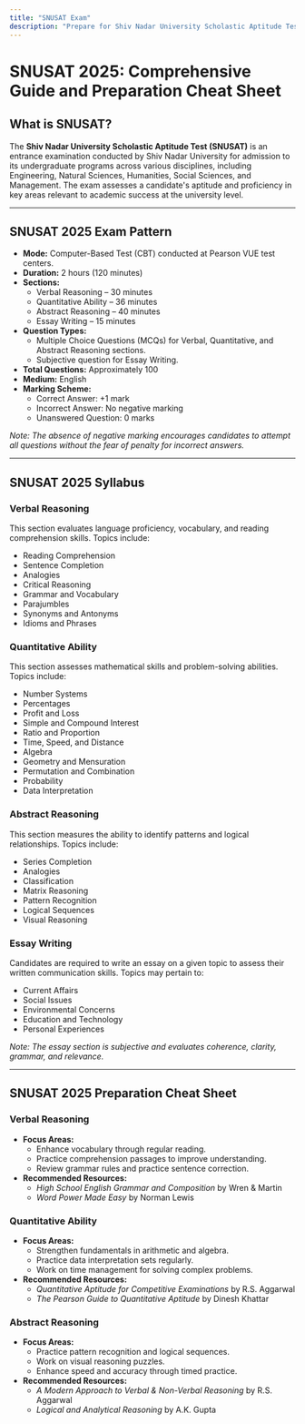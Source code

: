```yaml
---
title: "SNUSAT Exam"
description: "Prepare for Shiv Nadar University Scholastic Aptitude Test (SNUSAT) with our mock tests."
---
```


# SNUSAT 2025: Comprehensive Guide and Preparation Cheat Sheet

## What is SNUSAT?

The **Shiv Nadar University Scholastic Aptitude Test (SNUSAT)** is an entrance examination conducted by Shiv Nadar University for admission to its undergraduate programs across various disciplines, including Engineering, Natural Sciences, Humanities, Social Sciences, and Management. The exam assesses a candidate's aptitude and proficiency in key areas relevant to academic success at the university level.

---

## SNUSAT 2025 Exam Pattern

- **Mode:** Computer-Based Test (CBT) conducted at Pearson VUE test centers.
- **Duration:** 2 hours (120 minutes)
- **Sections:**
  - Verbal Reasoning – 30 minutes
  - Quantitative Ability – 36 minutes
  - Abstract Reasoning – 40 minutes
  - Essay Writing – 15 minutes
- **Question Types:**
  - Multiple Choice Questions (MCQs) for Verbal, Quantitative, and Abstract Reasoning sections.
  - Subjective question for Essay Writing.
- **Total Questions:** Approximately 100
- **Medium:** English
- **Marking Scheme:**
  - Correct Answer: +1 mark
  - Incorrect Answer: No negative marking
  - Unanswered Question: 0 marks

_Note: The absence of negative marking encourages candidates to attempt all questions without the fear of penalty for incorrect answers._

---

## SNUSAT 2025 Syllabus

### Verbal Reasoning

This section evaluates language proficiency, vocabulary, and reading comprehension skills. Topics include:

- Reading Comprehension
- Sentence Completion
- Analogies
- Critical Reasoning
- Grammar and Vocabulary
- Parajumbles
- Synonyms and Antonyms
- Idioms and Phrases

### Quantitative Ability

This section assesses mathematical skills and problem-solving abilities. Topics include:

- Number Systems
- Percentages
- Profit and Loss
- Simple and Compound Interest
- Ratio and Proportion
- Time, Speed, and Distance
- Algebra
- Geometry and Mensuration
- Permutation and Combination
- Probability
- Data Interpretation

### Abstract Reasoning

This section measures the ability to identify patterns and logical relationships. Topics include:

- Series Completion
- Analogies
- Classification
- Matrix Reasoning
- Pattern Recognition
- Logical Sequences
- Visual Reasoning

### Essay Writing

Candidates are required to write an essay on a given topic to assess their written communication skills. Topics may pertain to:

- Current Affairs
- Social Issues
- Environmental Concerns
- Education and Technology
- Personal Experiences

_Note: The essay section is subjective and evaluates coherence, clarity, grammar, and relevance._

---

## SNUSAT 2025 Preparation Cheat Sheet

### Verbal Reasoning

- **Focus Areas:**
  - Enhance vocabulary through regular reading.
  - Practice comprehension passages to improve understanding.
  - Review grammar rules and practice sentence correction.
- **Recommended Resources:**
  - _High School English Grammar and Composition_ by Wren & Martin
  - _Word Power Made Easy_ by Norman Lewis

### Quantitative Ability

- **Focus Areas:**
  - Strengthen fundamentals in arithmetic and algebra.
  - Practice data interpretation sets regularly.
  - Work on time management for solving complex problems.
- **Recommended Resources:**
  - _Quantitative Aptitude for Competitive Examinations_ by R.S. Aggarwal
  - _The Pearson Guide to Quantitative Aptitude_ by Dinesh Khattar

### Abstract Reasoning

- **Focus Areas:**
  - Practice pattern recognition and logical sequences.
  - Work on visual reasoning puzzles.
  - Enhance speed and accuracy through timed practice.
- **Recommended Resources:**
  - _A Modern Approach to Verbal & Non-Verbal Reasoning_ by R.S. Aggarwal
  - _Logical and Analytical Reasoning_ by A.K. Gupta
